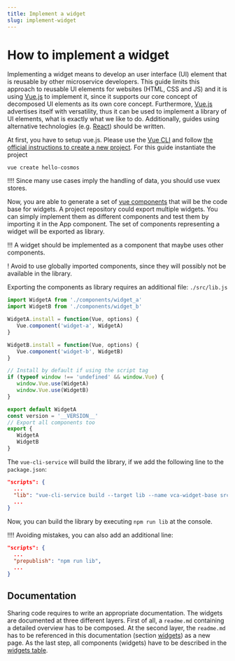```yaml
---
title: Implement a widget
slug: implement-widget
---
```

# How to implement a widget
Implementing a widget means to develop an user interface (UI) element that is reusable by other microservice developers. This guide limits this approach to reusable UI elements for websites (HTML, CSS and JS) and it is using [Vue.js](https://vuejs.org/?target=_blank) to implement it, since it supports our core concept of decomposed UI elements as its own core concept. Furthermore, [Vue.js](https://vuejs.org/?target=_blank) advertises itself with versatility, thus it can be used to implement a library of UI elements, what is exactly what we like to do. Additionally, guides using alternative technologies (e.g. [React](https://reactjs.org/?target=_blank)) should be written.

At first, you have to setup vue.js. Please use the [Vue CLI](https://cli.vuejs.org/?target=_blank) and follow [the official instructions to create a new project](https://cli.vuejs.org/guide/creating-a-project.html?target=_blank). For this guide instantiate the project
```
vue create hello-cosmos
```
!!!! Since many use cases imply the handling of data, you should use vuex stores.

Now, you are able to generate a set of [vue components](https://vuejs.org/v2/guide/components.html) that will be the code base for widgets. A project repository could export multiple widgets. You can simply implement them as different components and test them by importing it in the App component. The set of components representing a widget will be exported as library.

!!! A widget should be implemented as a component that maybe uses other components.

! Avoid to use globally imported components, since they will possibly not be available in the library.

Exporting the components as library requires an additional file: `./src/lib.js`

```./src/lib.js 
import WidgetA from './components/widget_a'
import WidgetB from './components/widget_b'

WidgetA.install = function(Vue, options) {
   Vue.component('widget-a', WidgetA)
}

WidgetB.install = function(Vue, options) {
   Vue.component('widget-b', WidgetB)
}

// Install by default if using the script tag
if (typeof window !== 'undefined' && window.Vue) {
   window.Vue.use(WidgetA)
   window.Vue.use(WidgetB)
}

export default WidgetA
const version = '__VERSION__'
// Export all components too
export {
   WidgetA
   WidgetB
}
```

The `vue-cli-service` will build the library, if we add the following line to the `package.json`:
```package.json 
"scripts": {
  ...
  "lib": "vue-cli-service build --target lib --name vca-widget-base src/lib.js"
  ...
}
```

Now, you can build the library by executing `npm run lib` at the console.

!!!! Avoiding mistakes, you can also add an additional line:
```package.json 
"scripts": {
  ...
  "prepublish": "npm run lib",
  ...
}
```

## Documentation
Sharing code requires to write an appropriate documentation. The widgets are documented at three different layers. First of all, a `readme.md` containing a detailed overview has to be composed. At the second layer, the `readme.md` has to be referenced in this documentation (section [widgets](../../technical-documentation/widgets)) as a new page. As the last step, all components (widgets) have to be described in the [widgets table](../../technical-documentation/widgets).

